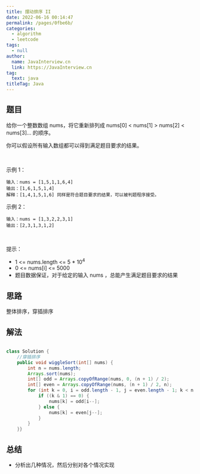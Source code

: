 ```yaml
---
title: 摆动排序 II
date: 2022-06-16 00:14:47
permalink: /pages/0fbe6b/
categories: 
  - algorithm
  - leetcode
tags: 
  - null
author: 
  name: JavaInterview.cn
  link: https://JavaInterview.cn
tag: 
  text: java
titleTag: Java
---
```



## 题目

给你一个整数数组 nums，将它重新排列成 nums[0] < nums[1] > nums[2] < nums[3]... 的顺序。

你可以假设所有输入数组都可以得到满足题目要求的结果。

 

示例 1：

    输入：nums = [1,5,1,1,6,4]
    输出：[1,6,1,5,1,4]
    解释：[1,4,1,5,1,6] 同样是符合题目要求的结果，可以被判题程序接受。
示例 2：

    输入：nums = [1,3,2,2,3,1]
    输出：[2,3,1,3,1,2]
 

提示：

- 1 <= nums.length <= 5 * 10<sup>4</sup>
- 0 <= nums[i] <= 5000
- 题目数据保证，对于给定的输入 nums ，总能产生满足题目要求的结果



## 思路

整体排序，穿插排序

## 解法
```java

class Solution {
    //穿插排序
    public void wiggleSort(int[] nums) {
        int n = nums.length;
        Arrays.sort(nums);
        int[] odd = Arrays.copyOfRange(nums, 0, (n + 1) / 2);
        int[] even = Arrays.copyOfRange(nums, (n + 1) / 2, n);
        for (int k = 0, i = odd.length - 1, j = even.length - 1; k < n; k++) {
            if ((k & 1) == 0) {
                nums[k] = odd[i--];
            } else {
                nums[k] = even[j--];
            }
        }
    }}
```

## 总结

- 分析出几种情况，然后分别对各个情况实现 
